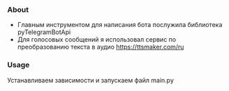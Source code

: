 ### About

+ Главным инструментом для написания бота послужила библиотека pyTelegramBotApi
+ Для голосовых сообщений я использовал сервис по преобразованию текста в аудио https://ttsmaker.com/ru

### Usage

Устанавливаем зависимости и запускаем файл main.py